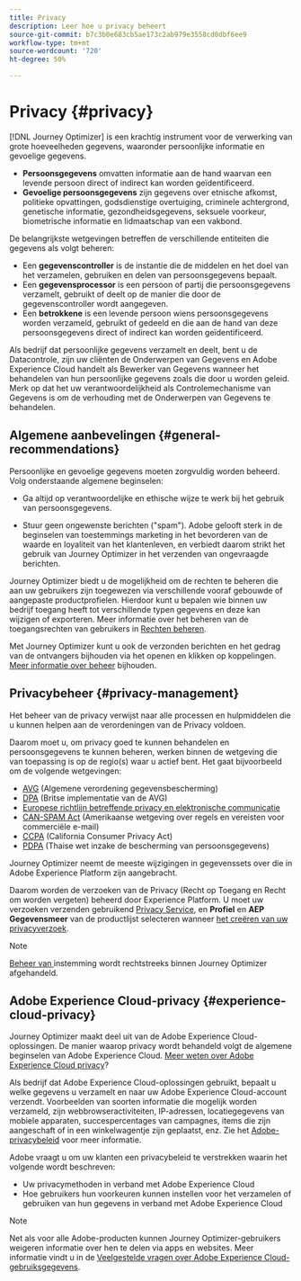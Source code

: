 ```yaml
---
title: Privacy
description: Leer hoe u privacy beheert
source-git-commit: b7c3b0e683cb5ae173c2ab979e3558cd0dbf6ee9
workflow-type: tm+mt
source-wordcount: '720'
ht-degree: 50%

---
```



# Privacy {#privacy}

[!DNL Journey Optimizer] is een krachtig instrument voor de verwerking van grote hoeveelheden gegevens, waaronder persoonlijke informatie en gevoelige gegevens.

* **Persoonsgegevens** omvatten informatie aan de hand waarvan een levende persoon direct of indirect kan worden geïdentificeerd.
* **Gevoelige persoonsgegevens** zijn gegevens over etnische afkomst, politieke opvattingen, godsdienstige overtuiging, criminele achtergrond, genetische informatie, gezondheidsgegevens, seksuele voorkeur, biometrische informatie en lidmaatschap van een vakbond.

De belangrijkste wetgevingen betreffen de verschillende entiteiten die gegevens als volgt beheren:

* Een **gegevenscontroller** is de instantie die de middelen en het doel van het verzamelen, gebruiken en delen van persoonsgegevens bepaalt.
* Een **gegevensprocessor** is een persoon of partij die persoonsgegevens verzamelt, gebruikt of deelt op de manier die door de gegevenscontroller wordt aangegeven.
* Een **betrokkene** is een levende persoon wiens persoonsgegevens worden verzameld, gebruikt of gedeeld en die aan de hand van deze persoonsgegevens direct of indirect kan worden geïdentificeerd.

Als bedrijf dat persoonlijke gegevens verzamelt en deelt, bent u de Datacontrole, zijn uw cliënten de Onderwerpen van Gegevens en Adobe Experience Cloud handelt als Bewerker van Gegevens wanneer het behandelen van hun persoonlijke gegevens zoals die door u worden geleid. Merk op dat het uw verantwoordelijkheid als Controlemechanisme van Gegevens is om de verhouding met de Onderwerpen van Gegevens te behandelen.

## Algemene aanbevelingen {#general-recommendations}

Persoonlijke en gevoelige gegevens moeten zorgvuldig worden beheerd. Volg onderstaande algemene beginselen:

* Ga altijd op verantwoordelijke en ethische wijze te werk bij het gebruik van persoonsgegevens.

* Stuur geen ongewenste berichten (&quot;spam&quot;). Adobe gelooft sterk in de beginselen van toestemmings marketing in het bevorderen van de waarde en loyaliteit van het klantenleven, en verbiedt daarom strikt het gebruik van Journey Optimizer in het verzenden van ongevraagde berichten.

Journey Optimizer biedt u de mogelijkheid om de rechten te beheren die aan uw gebruikers zijn toegewezen via verschillende vooraf gebouwde of aangepaste productprofielen. Hierdoor kunt u bepalen wie binnen uw bedrijf toegang heeft tot verschillende typen gegevens en deze kan wijzigen of exporteren. Meer informatie over het beheren van de toegangsrechten van gebruikers in [Rechten beheren](../administration/permissions.md).

Met Journey Optimizer kunt u ook de verzonden berichten en het gedrag van de ontvangers bijhouden via het openen en klikken op koppelingen. [Meer informatie over beheer](message-tracking.md) bijhouden.

## Privacybeheer {#privacy-management}

Het beheer van de privacy verwijst naar alle processen en hulpmiddelen die u kunnen helpen aan de verordeningen van de Privacy voldoen.

Daarom moet u, om privacy goed te kunnen behandelen en persoonsgegevens te kunnen beheren, werken binnen de wetgeving die van toepassing is op de regio(s) waar u actief bent. Het gaat bijvoorbeeld om de volgende wetgevingen:

* [AVG](https://ec.europa.eu/info/law/law-topic/data-protection/reform/what-does-general-data-protection-regulation-gdpr-govern_en) (Algemene verordening gegevensbescherming)
* [DPA](https://www.gov.uk/data-protection) (Britse implementatie van de AVG)
* [Europese richtlijn betreffende privacy en elektronische communicatie](https://eur-lex.europa.eu/legal-content/EN/TXT/?uri=CELEX:02002L0058-20091219)
* [CAN-SPAM Act](https://www.ftc.gov/tips-advice/business-center/guidance/can-spam-act-compliance-guide-business) (Amerikaanse wetgeving over regels en vereisten voor commerciële e-mail)
* [CCPA](https://leginfo.legislature.ca.gov/faces/codes_displayText.xhtml?lawCode=CIV&amp;division=3.&amp;title=1.81.5.&amp;part=4.&amp;chapter=&amp;article=) (California Consumer Privacy Act)
* [PDPA](https://secureprivacy.ai/thailand-pdpa-summary-what-businesses-need-to-know/) (Thaise wet inzake de bescherming van persoonsgegevens)

Journey Optimizer neemt de meeste wijzigingen in gegevenssets over die in Adobe Experience Platform zijn aangebracht.

Daarom worden de verzoeken van de Privacy (Recht op Toegang en Recht om worden vergeten) beheerd door Experience Platform. U moet uw verzoeken verzenden gebruikend [Privacy Service](https://experienceleague.adobe.com/docs/experience-platform/privacy/home.html), en **Profiel** en **AEP Gegevensmeer** van de productlijst selecteren wanneer [het creëren van uw privacyverzoek](https://experienceleague.adobe.com/docs/experience-platform/privacy/ui/user-guide.html?lang=en#request-builder). <!--https://experienceleague.adobe.com/docs/experience-platform/privacy/home.html?lang=en).-->

>[!NOTE]
>
>[Beheer van ](../../help/using/consent.md) instemming wordt rechtstreeks binnen Journey Optimizer afgehandeld.

## Adobe Experience Cloud-privacy {#experience-cloud-privacy}

Journey Optimizer maakt deel uit van de Adobe Experience Cloud-oplossingen. De manier waarop privacy wordt behandeld volgt de algemene beginselen van Adobe Experience Cloud. [Meer weten over Adobe Experience Cloud privacy](https://www.adobe.com/nl/privacy/marketing-cloud.html)?

Als bedrijf dat Adobe Experience Cloud-oplossingen gebruikt, bepaalt u welke gegevens u verzamelt en naar uw Adobe Experience Cloud-account verzendt. Voorbeelden van soorten informatie die mogelijk worden verzameld, zijn webbrowseractiviteiten, IP-adressen, locatiegegevens van mobiele apparaten, succespercentages van campagnes, items die zijn aangeschaft of in een winkelwagentje zijn geplaatst, enz. Zie het [Adobe-privacybeleid](https://www.adobe.com/nl/privacy/policy.html) voor meer informatie.

Adobe vraagt u om uw klanten een privacybeleid te verstrekken waarin het volgende wordt beschreven:

* Uw privacymethoden in verband met Adobe Experience Cloud
* Hoe gebruikers hun voorkeuren kunnen instellen voor het verzamelen of gebruiken van hun gegevens in verband met Adobe Experience Cloud

>[!NOTE]
>
>Net als voor alle Adobe-producten kunnen Journey Optimizer-gebruikers weigeren informatie over hen te delen via apps en websites. Meer informatie vindt u in de [Veelgestelde vragen over Adobe Experience Cloud-gebruiksgegevens](https://www.adobe.com/nl/privacy/experience-cloud-usage-info-faq.html).

<!--Because Journey Optimizer integrates with Adobe Experience Platform, where audiences are transferred from one system to another, you need to pay extra care to personal data protection.-->
